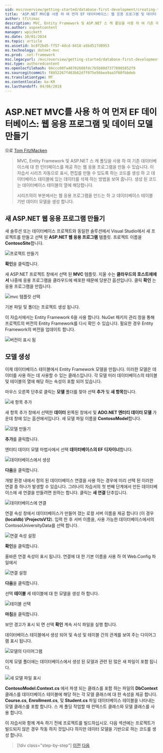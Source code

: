 ```yaml
---
uid: mvc/overview/getting-started/database-first-development/creating-the-web-application
title: 'ASP.NET MVC를 사용 하 여 먼저 EF 데이터베이스: 웹 응용 프로그램 및 데이터 모델 만들기 | Microsoft Docs'
author: tfitzmac
description: MVC, Entity Framework 및 ASP.NET 스 캐 폴딩을 사용 하 여 기존 데이터베이스에 대 한 인터페이스를 제공 하는 웹 응용 프로그램을 만들 수 있습니다. 이 자습서 seri 중...
ms.author: aspnetcontent
manager: wpickett
ms.date: 10/01/2014
ms.topic: article
ms.assetid: bc8f2bd5-ff57-4dcd-8418-a5bd517d8953
ms.technology: dotnet-mvc
ms.prod: .net-framework
msc.legacyurl: /mvc/overview/getting-started/database-first-development/creating-the-web-application
msc.type: authoredcontent
ms.openlocfilehash: 04ccc00fa48702608fdc7b5b00d73778985852f9
ms.sourcegitcommit: f8852267f463b62d7f975e56bea9aa3f68fbbdeb
ms.translationtype: MT
ms.contentlocale: ko-KR
ms.lasthandoff: 04/06/2018
---
```

<a name="ef-database-first-with-aspnet-mvc-creating-the-web-application-and-data-models"></a>ASP.NET MVC를 사용 하 여 먼저 EF 데이터베이스: 웹 응용 프로그램 및 데이터 모델 만들기
====================
으로 [Tom FitzMacken](https://github.com/tfitzmac)

> MVC, Entity Framework 및 ASP.NET 스 캐 폴딩을 사용 하 여 기존 데이터베이스에 대 한 인터페이스를 제공 하는 웹 응용 프로그램을 만들 수 있습니다. 이 자습서 시리즈 자동으로 표시, 편집를 만들 수 있도록 하는 코드를 생성 하 고 데이터베이스 테이블에 있는 데이터를 삭제 하는 방법을 보여 줍니다. 생성 된 코드는 데이터베이스 테이블의 열에 해당합니다.
> 
> 시리즈의이 부분에서는 웹 응용 프로그램을 만드는 하 고 데이터베이스 테이블 기반 데이터 모델을 생성 합니다.


## <a name="create-a-new-aspnet-web-application"></a>새 ASP.NET 웹 응용 프로그램 만들기

새 솔루션 또는 데이터베이스 프로젝트와 동일한 솔루션에서 Visual Studio에서 새 프로젝트를 만들고 선택 된 **ASP.NET 웹 응용 프로그램** 템플릿. 프로젝트 이름을 **ContosoSite**합니다.

![프로젝트 만들기](creating-the-web-application/_static/image1.png)

**확인**을 클릭합니다.

새 ASP.NET 프로젝트 창에서 선택 된 **MVC** 템플릿. 지울 수는 **클라우드의 호스트에에서** 나중에 응용 프로그램을 클라우드에 배포한 때문에 당분간 옵션입니다. 클릭 **확인** 는 응용 프로그램을 만듭니다.

![mvc 템플릿 선택](creating-the-web-application/_static/image2.png)

기본 파일 및 폴더는 프로젝트 생성 됩니다.

이 자습서에서는 Entity Framework 6을 사용 합니다. NuGet 패키지 관리 창을 통해 프로젝트의 버전의 Entity Framework를 다시 확인 수 있습니다. 필요한 경우 Entity Framework의 버전을 업데이트 합니다.

![버전이 표시 됨](creating-the-web-application/_static/image3.png)

## <a name="generate-the-models"></a>모델 생성

이제 데이터베이스 테이블에서 Entity Framework 모델을 만듭니다. 이러한 모델은 데이터를 사용 하는 데 사용할 수 있는 클래스입니다. 각 모델 미러 데이터베이스의 테이블 및 테이블의 열에 해당 하는 속성이 포함 되어 있습니다.

마우스 오른쪽 단추로 클릭는 **모델** 폴더를 찾아 선택 **추가** 및 **새 항목**합니다.

![새 항목 추가](creating-the-web-application/_static/image4.png)

새 항목 추가 창에서 선택한 **데이터** 왼쪽된 창에서 및 **ADO.NET 엔터티 데이터 모델** 가운데 창에 있는 옵션에서입니다. 새 모델 파일 이름을 **ContosoModel**합니다.

![모델 만들기](creating-the-web-application/_static/image5.png)

**추가**를 클릭합니다.

엔터티 데이터 모델 마법사에서 선택 **데이터베이스의 EF 디자이너**합니다.

![데이터베이스에서 생성](creating-the-web-application/_static/image6.png)

**다음**을 클릭합니다.

개발 환경 내에서 정의 된 데이터베이스 연결을 사용 하는 경우에 미리 선택 된 이러한 연결 중 하나가 발생할 수 있습니다. 그러나이 자습서의 첫 번째 단계에서 만든 데이터베이스에 새 연결을 만들려면 원하는 합니다. 클릭는 **새 연결** 단추입니다.

![데이터베이스에 연결](creating-the-web-application/_static/image7.png)

연결 속성 창에서 데이터베이스가 만들어 졌는 로컬 서버 이름을 제공 합니다 (이 경우 **(localdb) \ProjectsV12**). 입력 한 후 서버 이름을, 사용 가능한 데이터베이스에서의 ContosoUniversityData를 선택 합니다.

![연결 속성 설정](creating-the-web-application/_static/image8.png)

**확인**을 클릭합니다.

올바른 연결 속성이 표시 됩니다. 연결에 대 한 기본 이름을 사용 하 여 Web.Config 파일에서

![연결 설정](creating-the-web-application/_static/image9.png)

**다음**을 클릭합니다.

선택 **테이블** 세 테이블에 대 한 모델을 생성 하 합니다.

![테이블 선택](creating-the-web-application/_static/image10.png)

**마침**을 클릭합니다.

보안 경고가 표시 되 면 선택 **확인** 계속 서식 파일을 실행 합니다.

데이터베이스 테이블에서 생성 되어 및 속성 및 테이블 간의 관계를 보여 주는 다이어그램 표시 됩니다.

![모델의 다이어그램](creating-the-web-application/_static/image11.png)

이제 모델 폴더에는 데이터베이스에서 생성 된 모델과 관련 된 많은 새 파일이 포함 됩니다.

![새 모델 파일 표시](creating-the-web-application/_static/image12.png)

**ContosoModel.Context.cs** 에서 파생 되는 클래스를 포함 하는 파일의 **DbContext** 클래스를 데이터베이스 테이블에 해당 하는 각 모델 클래스에 대 한 속성을 제공 합니다. **Course.cs**, **Enrollment.cs**, 및 **Student.cs** 파일 데이터베이스 테이블을 나타내는 모델 클래스를 포함 합니다. 스 캐 폴딩 작업할 때 컨텍스트 클래스와 모델 클래스를 사용 합니다.

이 자습서와 함께 계속 하기 전에 프로젝트를 빌드하십시오. 다음 섹션에는 프로젝트가 빌드되지 않은 경우 작동 하지 것입니다 하지만 데이터 모델을 기반으로 하는 코드를 생성 합니다.

> [!div class="step-by-step"]
> [이전](setting-up-database.md)
> [다음](generating-views.md)
